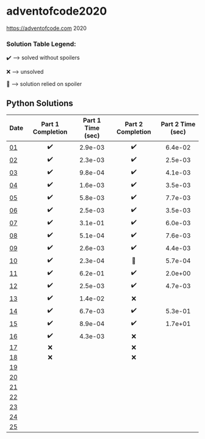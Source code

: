 # adventofcode2020
https://adventofcode.com 2020

### Solution Table Legend:
:heavy_check_mark: --> solved without spoilers

:x: --> unsolved

:pray: --> solution relied on spoiler

## Python Solutions

| Date           | Part 1 Completion    | Part 1 Time (sec)    | Part 2 Completion    | Part 2 Time (sec)    |
| :------------- | :------------------: | :------------------: | :------------------: | :------------------: |
| [01](./python_solns/day01.py)             | :heavy_check_mark:   | 2.9e-03              | :heavy_check_mark:   | 6.4e-02              |
| [02](./python_solns/day02.py)             | :heavy_check_mark:   | 2.3e-03              | :heavy_check_mark:   | 2.5e-03              |
| [03](./python_solns/day03.py)             | :heavy_check_mark:   | 9.8e-04              | :heavy_check_mark:   | 4.1e-03              |
| [04](./python_solns/day04.py)             | :heavy_check_mark:   | 1.6e-03              | :heavy_check_mark:   | 3.5e-03              |
| [05](./python_solns/day05.py)             | :heavy_check_mark:   | 5.8e-03              | :heavy_check_mark:   | 7.7e-03              |
| [06](./python_solns/day06.py)             | :heavy_check_mark:   | 2.5e-03              | :heavy_check_mark:   | 3.5e-03              |
| [07](./python_solns/day07.py)             | :heavy_check_mark:   | 3.1e-01              | :heavy_check_mark:   | 6.0e-03              |
| [08](./python_solns/day08.py)             | :heavy_check_mark:   | 5.1e-04              | :heavy_check_mark:   | 7.6e-03              |
| [09](./python_solns/day09.py)             | :heavy_check_mark:   | 2.6e-03              | :heavy_check_mark:   | 4.4e-03              |
| [10](./python_solns/day10.py)             | :heavy_check_mark:   | 2.3e-04              | :pray:               | 5.7e-04              |
| [11](./python_solns/day11.py)             | :heavy_check_mark:   | 6.2e-01              | :heavy_check_mark:   | 2.0e+00              |
| [12](./python_solns/day12.py)             | :heavy_check_mark:   | 2.5e-03              | :heavy_check_mark:   | 4.7e-03              |
| [13](./python_solns/day13.py)             | :heavy_check_mark:   | 1.4e-02              | :x:                  |                      |
| [14](./python_solns/day14.py)             | :heavy_check_mark:   | 6.7e-03              | :heavy_check_mark:   | 5.3e-01              |
| [15](./python_solns/day15.py)             | :heavy_check_mark:   | 8.9e-04              | :heavy_check_mark:   | 1.7e+01              |
| [16](./python_solns/day16.py)             | :heavy_check_mark:   | 4.3e-03              | :x:                  |                      |
| [17](./python_solns/day17.py)             | :x:                  |                      | :x:                  |                      |
| [18](./python_solns/day18.py)             | :x:                  |                      | :x:                  |                      |
| [19](./python_solns/day19.py)             |                      |                      |                      |                      |
| [20](./python_solns/day20.py)             |                      |                      |                      |                      |
| [21](./python_solns/day21.py)             |                      |                      |                      |                      |
| [22](./python_solns/day22.py)             |                      |                      |                      |                      |
| [23](./python_solns/day23.py)             |                      |                      |                      |                      |
| [24](./python_solns/day24.py)             |                      |                      |                      |                      |
| [25](./python_solns/day25.py)             |                      |                      |                      |                      |
